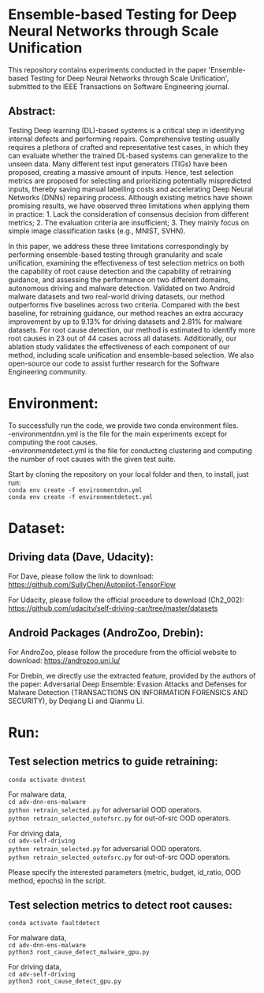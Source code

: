 # Ensemble-based Testing for Deep Neural Networks through Scale Unification
This repository contains experiments conducted in the paper 'Ensemble-based Testing for Deep Neural Networks through Scale Unification', submitted to the IEEE Transactions on Software Engineering journal.

## Abstract:  
Testing Deep learning (DL)-based systems is a critical step in identifying internal defects and performing repairs. Comprehensive testing usually requires a plethora of crafted and representative test cases, in which they can evaluate whether the trained DL-based systems can generalize to the unseen data. Many different test input generators (TIGs) have been proposed, creating a massive amount of inputs. Hence, test selection metrics are proposed for selecting and prioritizing potentially mispredicted inputs, thereby saving manual labelling costs and accelerating Deep Neural Networks (DNNs) repairing process. Although existing metrics have shown promising results, we have observed three limitations when applying them in practice: 1. Lack the consideration of consensus decision from different metrics; 2. The evaluation criteria are insufficient; 3. They mainly focus on simple image classification tasks (e.g., MNIST, SVHN).

In this paper, we address these three limitations correspondingly by performing ensemble-based testing through granularity and scale unification, examining the effectiveness of test selection metrics on both the capability of root cause detection and the capability of retraining guidance, and assessing the performance on two different domains, autonomous driving and malware detection. Validated on two Android malware datasets and two real-world driving datasets, our method outperforms five baselines across two criteria. Compared with the best baseline, for retraining guidance, our method reaches an extra accuracy improvement by up to 9.13\% for driving datasets and 2.81\% for malware datasets. For root cause detection, our method is estimated to identify more root causes in 23 out of 44 cases across all datasets. Additionally, our ablation study validates the effectiveness of each component of our method, including scale unification and ensemble-based selection. We also open-source our code to assist further research for the Software Engineering community.


# Environment:
To successfully run the code, we provide two conda environment files. <br />
-environmentdnn.yml is the file for the main experiments except for computing the root causes.<br />
-environmentdetect.yml is the file for conducting clustering and computing the number of root causes with the given test suite.

Start by cloning the repository on your local folder and then, to install, just run:<br />
`conda env create -f environmentdnn.yml` <br />
`conda env create -f environmentdetect.yml` <br />

# Dataset:
## Driving data (Dave, Udacity):
For Dave, please follow the link to download:
https://github.com/SullyChen/Autopilot-TensorFlow

For Udacity, please follow the official procedure to download (Ch2_002): 
https://github.com/udacity/self-driving-car/tree/master/datasets

## Android Packages (AndroZoo, Drebin):
For AndroZoo, please follow the procedure from the official website to download:
https://androzoo.uni.lu/

For Drebin, we directly use the extracted feature, provided by the authors of the paper: 
Adversarial Deep Ensemble: Evasion Attacks and Defenses for Malware Detection (TRANSACTIONS ON INFORMATION FORENSICS AND SECURITY), by Deqiang Li and Qianmu Li.

# Run:
## Test selection metrics to guide retraining:
`conda activate dnntest`

For malware data, <br />
`cd adv-dnn-ens-malware`<br />
`python retrain_selected.py` for adversarial OOD operators.<br />
`python retrain_selected_outofsrc.py` for out-of-src OOD operators.<br />

For driving data, <br />
`cd adv-self-driving`<br />
`python retrain_selected.py` for adversarial OOD operators.<br />
`python retrain_selected_outofsrc.py` for out-of-src OOD operators.<br />

Please specify the interested parameters (metric, budget, id_ratio, OOD method, epochs) in the script.

## Test selection metrics to detect root causes:
`conda activate faultdetect`

For malware data, <br />
`cd adv-dnn-ens-malware`<br />
`python3 root_cause_detect_malware_gpu.py`<br />

For driving data, <br />
`cd adv-self-driving`<br />
`python3 root_cause_detect_gpu.py`<br />


